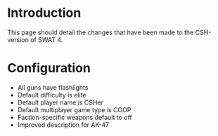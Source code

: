 # Introduction #

This page should detail the changes that have been made to the CSH-version of SWAT 4.

# Configuration #
  * All guns have flashlights
  * Default difficulty is elite
  * Default player name is CSHer
  * Default multiplayer game type is COOP
  * Faction-specific weapons default to off
  * Improved description for AK-47